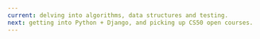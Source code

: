 ```yaml
---
current: delving into algorithms, data structures and testing.
next: getting into Python + Django, and picking up CS50 open courses.
---
```

